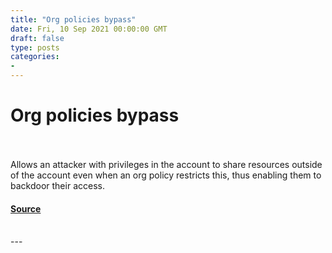 ```yaml
---
title: "Org policies bypass"
date: Fri, 10 Sep 2021 00:00:00 GMT
draft: false
type: posts
categories: 
- 
---
```

# Org policies bypass

<br/>

<br/>
Allows an attacker with privileges in the account to share resources outside of the account even when an org policy restricts this, thus enabling them to backdoor their access.

#### [Source](https://www.cloudvulndb.org/gcp-org-policies-bypass)

<br/>
---
